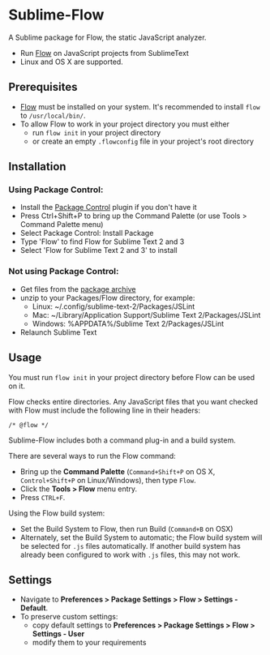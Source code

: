 Sublime-Flow
==============

A Sublime package for Flow, the static JavaScript analyzer.

   * Run [Flow](http://flowtype.org) on JavaScript projects from SublimeText
   * Linux and OS X are supported. 

Prerequisites
-------------

  * [Flow](http://flowtype.org) must be installed on your system.  It's recommended to install `flow` to `/usr/local/bin/`.
  * To allow Flow to work in your project directory you must either
    - run `flow init` in your project directory
    - or create an empty `.flowconfig` file in your project's root directory

Installation
------------

### Using Package Control:
   * Install the [Package Control](https://sublime.wbond.net/installation) plugin if you don't have it
   * Press Ctrl+Shift+P to bring up the Command Palette (or use Tools > Command Palette menu)
   * Select Package Control: Install Package
   * Type 'Flow' to find Flow for Sublime Text 2 and 3
   * Select 'Flow for Sublime Text 2 and 3' to install


### Not using Package Control:
   * Get files from the [package archive](https://github.com/darrenderidder/Sublime-Flow/archive/master.zip)
   * unzip to your Packages/Flow directory, for example:
      * Linux: ~/.config/sublime-text-2/Packages/JSLint
      * Mac: ~/Library/Application Support/Sublime Text 2/Packages/JSLint
      * Windows: %APPDATA%/Sublime Text 2/Packages/JSLint
   * Relaunch Sublime Text

Usage
-----

You must run `flow init` in your project directory before Flow can be used on it.

Flow checks entire directories.  Any JavaScript files that you want checked with 
Flow must include the following line in their headers:

```
/* @flow */
```

Sublime-Flow includes both a command plug-in and a build system.

There are several ways to run the Flow command:

* Bring up the **Command Palette** (`Command+Shift+P` on OS X, `Control+Shift+P` on Linux/Windows), then type `Flow`.
* Click the **Tools > Flow** menu entry.
* Press `CTRL+F`.

Using the Flow build system:
* Set the Build System to Flow, then run Build (`Command+B` on OSX)
* Alternately, set the Build System to automatic; the Flow build system will be selected for `.js` files automatically. If another build system has already been configured to work with `.js` files, this may not work.

Settings
--------
* Navigate to **Preferences > Package Settings > Flow > Settings - Default**.
* To preserve custom settings:
  * copy default settings to **Preferences > Package Settings > Flow > Settings - User**
  * modify them to your requirements

